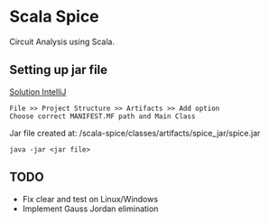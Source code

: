 # Scala Spice

Circuit Analysis using Scala.

## Setting up jar file

[Solution IntelliJ](https://stackoverflow.com/questions/2025607/how-to-create-a-jar-file-or-export-jar-on-intellij-like-eclipse-java-archive-e)

```
File >> Project Structure >> Artifacts >> Add option
Choose correct MANIFEST.MF path and Main Class

```

Jar file created at: /scala-spice/classes/artifacts/spice_jar/spice.jar

```
java -jar <jar file>
```

## TODO
- Fix clear and test on Linux/Windows
- Implement Gauss Jordan elimination
